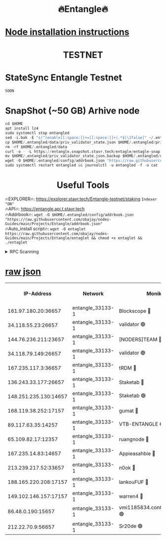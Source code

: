 <h1 align="center"> 🔥Entangle🔥</h1>

[Node installation instructions](https://github.com/obajay/nodes-Guides/tree/main/Projects/Entangle)
=

<h1 align="center"> TESTNET</h1>

# StateSync Entangle Testnet
```python
SOON
```
# SnapShot (~50 GB) Arhive node
```python
cd $HOME
apt install lz4
sudo systemctl stop entangled
sed -i.bak -E "s|^(enable[[:space:]]+=[[:space:]]+).*$|\1false|" ~/.entangled/config/config.toml
cp $HOME/.entangled/data/priv_validator_state.json $HOME/.entangled/priv_validator_state.json.backup
rm -rf $HOME/.entangled/data
curl -o - -L https://entangle.snapshot.stavr.tech/entagle/entagle-snap.tar.lz4 | lz4 -c -d - | tar -x -C $HOME/.entangled --strip-components 2
mv $HOME/.entangled/priv_validator_state.json.backup $HOME/.entangled/data/priv_validator_state.json
wget -O $HOME/.entangled/config/addrbook.json "https://raw.githubusercontent.com/obajay/nodes-Guides/main/Projects/Entangle/addrbook.json"
sudo systemctl restart entangled && journalctl -u entangled -f -o cat
```
 <h1 align="center"> Useful Tools</h1>
 
🔥EXPLORER🔥: https://explorer.stavr.tech/Entangle-testnet/staking        `Indexer "ON"` \
🔥API🔥:      https://entangle.api.t.stavr.tech \
🔥Addrbook🔥: ```wget -O $HOME/.entangled/config/addrbook.json "https://raw.githubusercontent.com/obajay/nodes-Guides/main/Projects/Entangle/addrbook.json"``` \
🔥Auto_install script🔥:  `wget -O entaglet https://raw.githubusercontent.com/obajay/nodes-Guides/main/Projects/Entangle/entaglet && chmod +x entaglet && ./entaglet`


<details>
<summary>RPC Scanning</summary>

<h2 align="center"> We scan nodes in real time every 4 hours. And we provide the final result of RPC endpoints.
We cannot influence the operation of these nodes in any way. </h2>


```python
If Voting Power is higher than 0 --> then the Node is a validator of the network and may be subject to attack and be a potential threat to the chain.
```
```python
We marked such validators with a red symbol
```

</details>

[raw json](https://rpc-check.entangt.stavr.tech/entangt/rpc-entangt-result.json)
=


<table><tr><th>IP-Address</th><th>Network</th><th>Moniker</th><th>Latest Block Height</th><th>Earliest Block Height</th><th>Catching Up</th><th>Tx Index</th><th>Voting Power</th><th>Scan Time</th></tr><tr><td>161.97.180.20:36657</td><td>entangle_33133-1</td><td>Blockscope 🔴</td><td>1990762</td><td>1</td><td>False</td><td>off</td><td>280971187098421</td><td>2024-02-03T02:17:27.278475806UTC</td></tr><tr><td>34.118.55.23:26657</td><td>entangle_33133-1</td><td>validator 🟢</td><td>1990762</td><td>1</td><td>False</td><td>on</td><td>0</td><td>2024-02-03T02:17:28.347948639UTC</td></tr><tr><td>144.76.236.211:23657</td><td>entangle_33133-1</td><td>[NODERS]TEAM 🔴</td><td>1990765</td><td>1</td><td>False</td><td>off</td><td>27051591708235960</td><td>2024-02-03T02:17:42.236578544UTC</td></tr><tr><td>34.118.79.149:26657</td><td>entangle_33133-1</td><td>validator 🟢</td><td>1990767</td><td>1</td><td>False</td><td>on</td><td>0</td><td>2024-02-03T02:17:49.202097738UTC</td></tr><tr><td>167.235.117.3:36657</td><td>entangle_33133-1</td><td>tRDM 🔴</td><td>1990767</td><td>1</td><td>False</td><td>on</td><td>163468493211859</td><td>2024-02-03T02:17:51.899791604UTC</td></tr><tr><td>136.243.33.177:26657</td><td>entangle_33133-1</td><td>Staketab 🔴</td><td>1990765</td><td>660001</td><td>False</td><td>on</td><td>123694976944316</td><td>2024-02-03T02:17:44.532364620UTC</td></tr><tr><td>148.251.235.130:14657</td><td>entangle_33133-1</td><td>Staketab 🟢</td><td>1990762</td><td>660801</td><td>False</td><td>on</td><td>0</td><td>2024-02-03T02:17:26.946073257UTC</td></tr><tr><td>168.119.38.252:17157</td><td>entangle_33133-1</td><td>gumat 🔴</td><td>1990763</td><td>962001</td><td>False</td><td>on</td><td>324096560670359</td><td>2024-02-03T02:17:30.800527910UTC</td></tr><tr><td>89.117.63.35:14257</td><td>entangle_33133-1</td><td>VTB-ENTANGLE 🟢</td><td>1990764</td><td>1162001</td><td>False</td><td>off</td><td>0</td><td>2024-02-03T02:17:39.645193908UTC</td></tr><tr><td>65.109.82.17:12357</td><td>entangle_33133-1</td><td>ruangnode 🔴</td><td>1990762</td><td>1312001</td><td>False</td><td>off</td><td>461402470413526</td><td>2024-02-03T02:17:27.647515093UTC</td></tr><tr><td>167.235.14.83:14657</td><td>entangle_33133-1</td><td>Appieasahbie 🔴</td><td>1990767</td><td>1716001</td><td>False</td><td>on</td><td>43682191727197074</td><td>2024-02-03T02:17:51.598797981UTC</td></tr><tr><td>213.239.217.52:33657</td><td>entangle_33133-1</td><td>n0ok 🔴</td><td>1990766</td><td>1890766</td><td>False</td><td>off</td><td>46577060135439788</td><td>2024-02-03T02:17:46.838404989UTC</td></tr><tr><td>188.165.220.208:17157</td><td>entangle_33133-1</td><td>lankouFUF 🔴</td><td>1990763</td><td>1910001</td><td>False</td><td>off</td><td>303802704279276</td><td>2024-02-03T02:17:31.074480463UTC</td></tr><tr><td>149.102.146.157:17157</td><td>entangle_33133-1</td><td>warren4 🔴</td><td>1990765</td><td>1958001</td><td>False</td><td>on</td><td>477140539434549</td><td>2024-02-03T02:17:41.989498455UTC</td></tr><tr><td>86.48.0.190:15657</td><td>entangle_33133-1</td><td>vmi1185834.contaboserver.net 🟢</td><td>1980714</td><td>1961001</td><td>False</td><td>off</td><td>0</td><td>2024-02-03T02:17:27.990764174UTC</td></tr><tr><td>212.22.70.9:56657</td><td>entangle_33133-1</td><td>Sr20de 🟢</td><td>1990762</td><td>1971001</td><td>False</td><td>off</td><td>0</td><td>2024-02-03T02:17:26.590228254UTC</td></tr></table>
